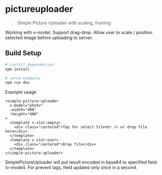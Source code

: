 # pictureuploader

> Simple Picture Uploader with scaling, framing

Working with v-model. Support drag-drop. Allow user to scale / position selected image before uploading to server. 

## Build Setup

``` bash
# install dependencies
npm install

# serve examples
npm run dev
```

Example usage
```vue
<simple-picture-uploader
  v-model="photo"
  :width="400"
  :height="400"
>
  <template v-slot:empty>
    <div class="centered">Tap for select file<br /> or drop file here</div>
  </template>
  <template v-slot:over>
    <div class="centered">Drop file</div>
  </template>
</simple-picture-uploader>
```

SimplePictureUploader will put result encoded in base64 to specified field (v-model). For prevent lags, field updates only once in a second.

